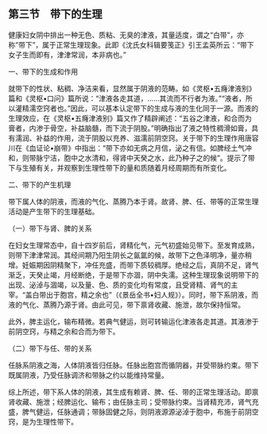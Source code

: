 ## 第三节　带下的生理

健康妇女阴中排出一种无色、质粘、无臭的津液，其量适度，谓之“白带”，亦称”带下”，属于正常生理现象。此即《沈氏女科辑要笺正》引王孟英所云：“带下女子生而即有，津津常润，本非病也。”

一、带下的生成和作用

就带下的性状、粘稠、净洁来看，显然属于阴液的范畴。如《灵枢•五癃津液别》篇和《灵枢•口问》篇所说：“津液各走其道，……其流而不行者为液。”“液者，所以灌精濡空窍者也。”因此，可以基本认定带下的生成与液的生化同于一源。而液的生理效应，在《灵枢•五癃津液别》篇又作了精辟阐述：“五谷之津液，和合而为膏者，内渗于骨空，补益脑髓，而下流于阴股。”明确指出了液之特性稠滑如膏，具有濡润、补益的作用，流于阴股以充养、滋濡前阴空窍。关于带下的生理作用唐容川在《血证论•崩带》中指出：“带下亦如无病之月信，泌之有信。如脾经土气冲和，则带脉宁洁，胞中之水清和，得肾中天癸之水，此乃种子之的候”。提示了带下与生殖有关，并观察到生理性带下的量和质随着月经周期而有所变化。

二、带下的产生机理

带下属人体的阴液，而液的气化、蒸腾乃本于肾。故肾、脾、任、带等的正常生理活动是产生带下的生理基础。

（一）带下与肾、脾的关系

在妇女生理常态中，自十四岁前后，肾精化气，元气初盛始见带下。至发育成熟，则带下津津常润。其经间期乃阳生阴长之氤氲的候，故带下之色泽明净，量亦稍增。妊娠期因阴精聚下，冲任充盛，而带下质较稠厚。绝经之后，真阴不足，肾气渐乏，天癸止竭，月经断绝，于是带下亦涸，阴中失濡。这种生理现象说明带下的出现、泌淖与涸竭，以及量、色、质的变化均有常度，且受肾精、肾气的主宰。“盖白带出于胞宫，精之余也”（《景岳全书•妇人规》）。同时，带下系阴液，而液的气化、蒸腾乃源于肾。由此可见，带下禀肾收藏、施泄，故尔保持恒常。

此外，脾主运化，输布精微。若典气健运，则可转输运化津液各走其道。其液渗于前阴空窍，与精之余和合而为带下。

（二）带下与任、带的关系

任脉系阴液之海，人体阴液皆归任脉。任脉出胞宫而循阴器，并受带脉约束。带下既属阴液，乃受任脉调济和带脉之约以能维持常量。

综上所述，带下系人体的阴液，其生成有赖肾、脾、任、带的正常生理活动。即禀肾收藏、施泄；经脾运化、输布；由任脉主司；受带脉约束。当肾精充沛，肾气充盛，脾气健运，任脉通调；带脉固健之际，则阴液源源泌淖于胞中，布施于前阴空窍，是为生理性带下。
